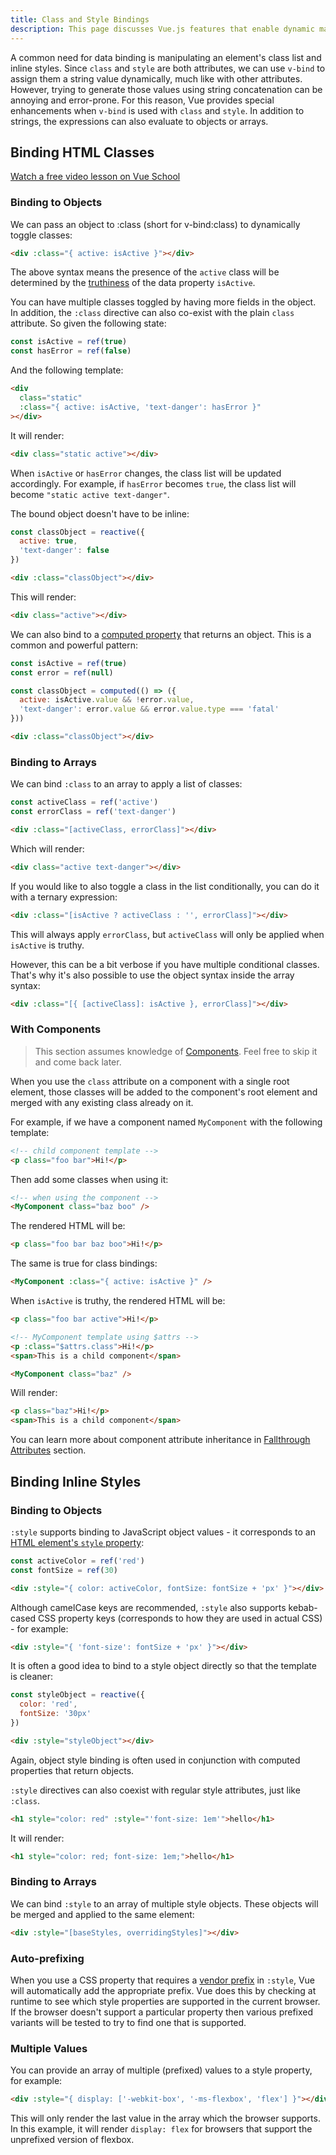 ```yaml
---
title: Class and Style Bindings
description: This page discusses Vue.js features that enable dynamic manipulation of HTML classes and inline styles.
---
```


A common need for data binding is manipulating an element's class list and inline styles. Since `class` and `style` are both attributes, we can use `v-bind` to assign them a string value dynamically, much like with other attributes. However, trying to generate those values using string concatenation can be annoying and error-prone. For this reason, Vue provides special enhancements when `v-bind` is used with `class` and `style`. In addition to strings, the expressions can also evaluate to objects or arrays.

## Binding HTML Classes

<span class="custom-link">[Watch a free video lesson on Vue School](https://vueschool.io/lessons/vue-fundamentals-capi-dynamic-css-classes-with-vue?friend=vuejs)</span>

### Binding to Objects​

We can pass an object to :class (short for v-bind:class) to dynamically toggle classes:

```html
<div :class="{ active: isActive }"></div>
```

The above syntax means the presence of the `active` class will be determined by the <span class="custom-link">[truthiness](https://developer.mozilla.org/en-US/docs/Glossary/Truthy)</span> of the data property `isActive`.

You can have multiple classes toggled by having more fields in the object. In addition, the `:class` directive can also co-exist with the plain `class` attribute. So given the following state:

```js
const isActive = ref(true)
const hasError = ref(false)
```

And the following template:

```html
<div
  class="static"
  :class="{ active: isActive, 'text-danger': hasError }"
></div>
```

It will render:

```html
<div class="static active"></div>
```

When `isActive` or `hasError` changes, the class list will be updated accordingly. For example, if `hasError` becomes `true`, the class list will become `"static active text-danger"`.

The bound object doesn't have to be inline:

```js
const classObject = reactive({
  active: true,
  'text-danger': false
})
```

```html
<div :class="classObject"></div>
```

This will render:

```html
<div class="active"></div>
```

We can also bind to a <span class="custom-link">[computed property](https://vuejs.org/guide/essentials/computed)</span> that returns an object. This is a common and powerful pattern:

```js
const isActive = ref(true)
const error = ref(null)

const classObject = computed(() => ({
  active: isActive.value && !error.value,
  'text-danger': error.value && error.value.type === 'fatal'
}))
```

```html
<div :class="classObject"></div>
```

### Binding to Arrays​

We can bind `:class` to an array to apply a list of classes:

```js
const activeClass = ref('active')
const errorClass = ref('text-danger')
```

```html
<div :class="[activeClass, errorClass]"></div>
```

Which will render:

```html
<div class="active text-danger"></div>
```

If you would like to also toggle a class in the list conditionally, you can do it with a ternary expression:

```html
<div :class="[isActive ? activeClass : '', errorClass]"></div>
```

This will always apply `errorClass`, but `activeClass` will only be applied when `isActive` is truthy.

However, this can be a bit verbose if you have multiple conditional classes. That's why it's also possible to use the object syntax inside the array syntax:

```html
<div :class="[{ [activeClass]: isActive }, errorClass]"></div>
```

### With Components

> This section assumes knowledge of <span class="custom-link">[Components](https://vuejs.org/guide/essentials/component-basics)</span>. Feel free to skip it and come back later.

When you use the `class` attribute on a component with a single root element, those classes will be added to the component's root element and merged with any existing class already on it.

For example, if we have a component named `MyComponent` with the following template:

```html
<!-- child component template -->
<p class="foo bar">Hi!</p>
```

Then add some classes when using it:

```html
<!-- when using the component -->
<MyComponent class="baz boo" />
```

The rendered HTML will be:

```html
<p class="foo bar baz boo">Hi!</p>
```

The same is true for class bindings:

```html
<MyComponent :class="{ active: isActive }" />
```

When `isActive` is truthy, the rendered HTML will be:

```html
<p class="foo bar active">Hi!</p>
```

```html
<!-- MyComponent template using $attrs -->
<p :class="$attrs.class">Hi!</p>
<span>This is a child component</span>
```

```html
<MyComponent class="baz" />
```

Will render:

```html
<p class="baz">Hi!</p>
<span>This is a child component</span>
```

You can learn more about component attribute inheritance in <span class="custom-link">[Fallthrough Attributes](https://vuejs.org/guide/components/attrs)</span> section.


## Binding Inline Styles​

### Binding to Objects

`:style` supports binding to JavaScript object values - it corresponds to an <span class="custom-link">[HTML element's `style` property](https://developer.mozilla.org/en-US/docs/Web/API/HTMLElement/style)</span>:

```js
const activeColor = ref('red')
const fontSize = ref(30)
```

```html
<div :style="{ color: activeColor, fontSize: fontSize + 'px' }"></div>
```

Although camelCase keys are recommended, `:style` also supports kebab-cased CSS property keys (corresponds to how they are used in actual CSS) - for example:

```html
<div :style="{ 'font-size': fontSize + 'px' }"></div>
```

It is often a good idea to bind to a style object directly so that the template is cleaner:

```js
const styleObject = reactive({
  color: 'red',
  fontSize: '30px'
})
```

```html
<div :style="styleObject"></div>
```

Again, object style binding is often used in conjunction with computed properties that return objects.

`:style` directives can also coexist with regular style attributes, just like `:class`.

```html
<h1 style="color: red" :style="'font-size: 1em'">hello</h1>
```

It will render:

```html
<h1 style="color: red; font-size: 1em;">hello</h1>
```

### Binding to Arrays​

We can bind `:style` to an array of multiple style objects. These objects will be merged and applied to the same element:

```html
<div :style="[baseStyles, overridingStyles]"></div>
```

### Auto-prefixing​

When you use a CSS property that requires a <span class="custom-link">[vendor prefix](https://developer.mozilla.org/en-US/docs/Glossary/Vendor_Prefix)</span> in `:style`, Vue will automatically add the appropriate prefix. Vue does this by checking at runtime to see which style properties are supported in the current browser. If the browser doesn't support a particular property then various prefixed variants will be tested to try to find one that is supported.

### Multiple Values​

You can provide an array of multiple (prefixed) values to a style property, for example:

```html
<div :style="{ display: ['-webkit-box', '-ms-flexbox', 'flex'] }"></div>
```

This will only render the last value in the array which the browser supports. In this example, it will render `display: flex` for browsers that support the unprefixed version of flexbox.

